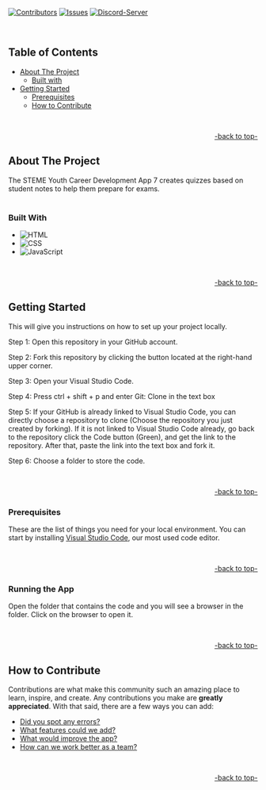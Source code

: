 <a name="readme-top"></a>


[![Contributors][contributors-shield]][contributors-url]
[![Issues][issues-shield]][issues-url]
[![Discord-Server][discord-shield]][discord-url]


<!-- Logo -->
<br />

<!-- shortcuts -->

## Table of Contents
- [ About The Project](#about-the-project)
  - [ Built with](#built-with)
- [ Getting Started](#getting-started)
  - [ Prerequisites](#prerequisites)
  - [ How to Contribute](#how-to-contribute)

<br>
<p align="right"><a href="#readme-top">-back to top-</a></p>


## About The Project

The STEME Youth Career Development
App 7 creates quizzes based on student notes to help them prepare for exams.
<br>
<br>


### Built With

* ![HTML][React.js]
* ![CSS][Google.api]
* ![JavaScript][NPM.js]

<br>
<p align="right"><a href="#readme-top">-back to top-</a></p>


## Getting Started

This will give you instructions on how to set up your project locally.

Step 1: Open this repository in your GitHub account.

Step 2: Fork this repository by clicking the button located at the right-hand upper corner. 

Step 3: Open your Visual Studio Code.

Step 4: Press ctrl + shift + p and enter Git: Clone in the text box

Step 5: If your GitHub is already linked to Visual Studio Code, you can directly choose a repository to clone (Choose the repository you just created by forking). If it is not linked to Visual Studio Code already, go back to the repository click the Code button (Green), and get the link to the repository. After that, paste the link into the text box and fork it. 

Step 6: Choose a folder to store the code. 

<br>
<p align="right"><a href="#readme-top">-back to top-</a></p>


### Prerequisites

These are the list of things you need for your local environment. You can start by installing <a href="https://code.visualstudio.com/">Visual Studio Code</a>, our most used code editor. 

<br>
<p align="right"><a href="#readme-top">-back to top-</a></p>


### Running the App

Open the folder that contains the code and you will see a browser in the folder. Click on the browser to open it.

<br>
<p align="right"><a href="#readme-top">-back to top-</a></p>


## How to Contribute

Contributions are what make this community such an amazing place to learn, inspire, and create. Any contributions you make are **greatly appreciated**. With that said, there are a few ways you can add:

- [Did you spot any errors?](https://github.com/STEM-E-Youth-Career-Development-Program/app-7/issues/new)
- [What features could we add?](https://github.com/STEM-E-Youth-Career-Development-Program/app-7/issues/new)
- [What would improve the app?](https://github.com/STEM-E-Youth-Career-Development-Program/app-7/issues/new) 
- [How can we work better as a team?](https://github.com/STEM-E-Youth-Career-Development-Program/app-7/issues/new)

<br>
<p align="right"><a href="#readme-top">-back to top-</a></p>


<!-- Links -->
[contributors-shield]: https://img.shields.io/github/contributors/STEM-E-Youth-Career-Development-Program/map-app.svg?style=for-the-badge

[contributors-url]: https://github.com/STEM-E-Youth-Career-Development-Program/map-app/graphs/contributors

[issues-shield]: https://img.shields.io/github/issues/STEM-E-Youth-Career-Development-Program/map-app.svg?style=for-the-badge
[issues-url]: https://github.com/STEM-E-Youth-Career-Development-Program/map-app/issues

[discord-shield]: https://img.shields.io/badge/dynamic/json?url=https%3A%2F%2Fdiscord.com%2Fapi%2Finvites%2FNKDkE52HhH%3Fwith_counts%3Dtrue&query=%24.approximate_presence_count&suffix=%20Online&style=for-the-badge&logo=Discord&logoColor=white&label=Discord&color=%235864f4

[discord-url]: https://discord.gg/2EuA82Xayg

[React.js]: https://img.shields.io/badge/React-20232A?style=for-the-badge&logo=react&logoColor=61DAFB

[Google.api]: https://img.shields.io/badge/Google-black?style=for-the-badge&logo=google&color=%2320232A

[NPM.js]: https://img.shields.io/badge/NPM-20232a?style=for-the-badge&logo=NPM
